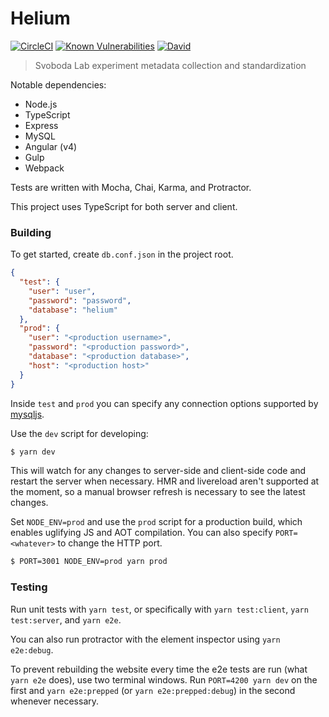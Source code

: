 # Helium

[![CircleCI](https://img.shields.io/circleci/project/github/mattbdean/Helium.svg)](https://circleci.com/gh/mattbdean/Helium)
[![Known Vulnerabilities](https://snyk.io/test/github/mattbdean/Helium/badge.svg)](https://snyk.io/test/github/mattbdean/Helium)
[![David](https://img.shields.io/david/mattbdean/Helium.svg)](https://david-dm.org/mattbdean/Helium)

> Svoboda Lab experiment metadata collection and standardization

Notable dependencies:

- Node.js
- TypeScript
- Express
- MySQL
- Angular (v4)
- Gulp
- Webpack

Tests are written with Mocha, Chai, Karma, and Protractor.

This project uses TypeScript for both server and client. 

### Building

To get started, create `db.conf.json` in the project root.

```json
{
  "test": {
    "user": "user",
    "password": "password",
    "database": "helium"
  },
  "prod": {
    "user": "<production username>",
    "password": "<production password>",
    "database": "<production database>",
    "host": "<production host>"
  }
}
```

Inside `test` and `prod` you can specify any connection options supported by [mysqljs](https://github.com/mysqljs/mysql#connection-options).

Use the `dev` script for developing:

```sh
$ yarn dev
```

This will watch for any changes to server-side and client-side code and restart the server when necessary. HMR and livereload aren't supported at the moment, so a manual browser refresh is necessary to see the latest changes.

Set `NODE_ENV=prod` and use the `prod` script for a production build, which enables uglifying JS and AOT compilation. You can also specify `PORT=<whatever>` to change the HTTP port.

```sh
$ PORT=3001 NODE_ENV=prod yarn prod
```

### Testing

Run unit tests with `yarn test`, or specifically with `yarn test:client`, `yarn test:server`, and `yarn e2e`.

You can also run protractor with the element inspector using `yarn e2e:debug`.

To prevent rebuilding the website every time the e2e tests are run (what `yarn e2e` does), use two terminal windows. Run `PORT=4200 yarn dev` on the first and `yarn e2e:prepped` (or `yarn e2e:prepped:debug`) in the second whenever necessary.

